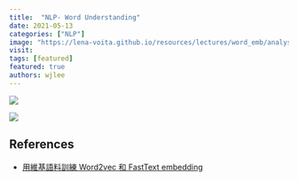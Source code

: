 ```yaml
---
title:  "NLP- Word Understanding"
date: 2021-05-13
categories: ["NLP"]
image: "https://lena-voita.github.io/resources/lectures/word_emb/analysis/king_example-min.png"
visit:
tags: [featured]
featured: true
authors: wjlee
---
```


[![](https://www.googleapis.com/download/storage/v1/b/kaggle-forum-message-attachments/o/inbox%2F4440537%2F9893aebfd4a94def4806612dc98eb2e1%2Fnlp.png?generation=1610797433251310&alt=media)](https://www.kaggle.com/getting-started/211797)

[![](https://www.googleapis.com/download/storage/v1/b/kaggle-forum-message-attachments/o/inbox%2F4440537%2Fa3a11ff3167936d62cfc8af32e25fc07%2Ftextmining.png?generation=1610797523874416&alt=media)](https://www.kaggle.com/getting-started/211797)



## References
* [用維基語料訓練 Word2vec 和 FastText embedding](https://medium.com/@black_swan/%E7%94%A8%E7%B6%AD%E5%9F%BA%E8%AA%9E%E6%96%99%E8%A8%93%E7%B7%B4-word2vec-%E5%92%8C-fasttext-embedding-25ede5b15994)